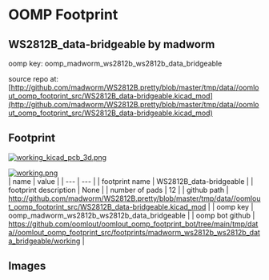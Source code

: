 # OOMP Footprint  
## WS2812B_data-bridgeable  by madworm  
  
oomp key: oomp_madworm_ws2812b_ws2812b_data_bridgeable  
  
source repo at: [http://github.com/madworm/WS2812B.pretty/blob/master/tmp/data//oomlout_oomp_footprint_src/WS2812B_data-bridgeable.kicad_mod](http://github.com/madworm/WS2812B.pretty/blob/master/tmp/data//oomlout_oomp_footprint_src/WS2812B_data-bridgeable.kicad_mod)  
## Footprint  
  
[![working_kicad_pcb_3d.png](working_kicad_pcb_3d_600.png)](working_kicad_pcb_3d.png)  
  
[![working.png](working_600.png)](working.png)  
| name | value | 
| --- | --- | 
| footprint name | WS2812B_data-bridgeable | 
| footprint description | None | 
| number of pads | 12 | 
| github path | http://github.com/madworm/WS2812B.pretty/blob/master/tmp/data//oomlout_oomp_footprint_src/WS2812B_data-bridgeable.kicad_mod | 
| oomp key | oomp_madworm_ws2812b_ws2812b_data_bridgeable | 
| oomp bot github | https://github.com/oomlout/oomlout_oomp_footprint_bot/tree/main/tmp/data//oomlout_oomp_footprint_src/footprints/madworm_ws2812b_ws2812b_data_bridgeable/working | 
## Images  
